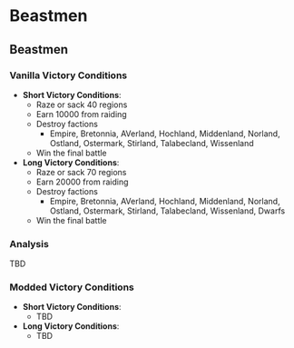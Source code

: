# Beastmen

## Beastmen

### Vanilla Victory Conditions

* **Short Victory Conditions**:
	* Raze or sack 40 regions
	* Earn 10000 from raiding
	* Destroy factions
	    * Empire, Bretonnia, AVerland, Hochland, Middenland, Norland, Ostland, Ostermark, Stirland, Talabecland,
	    Wissenland
	* Win the final battle
* **Long Victory Conditions**:
	* Raze or sack 70 regions
	* Earn 20000 from raiding
	* Destroy factions
	    * Empire, Bretonnia, AVerland, Hochland, Middenland, Norland, Ostland, Ostermark, Stirland, Talabecland,
	    Wissenland, Dwarfs
	* Win the final battle

### Analysis

TBD

### Modded Victory Conditions

* **Short Victory Conditions**:
	* TBD
* **Long Victory Conditions**:
	* TBD
